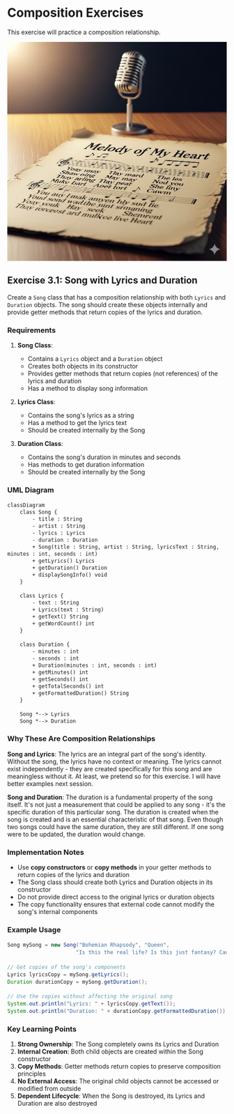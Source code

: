 # Composition Exercises

This exercise will practice a composition relationship.

![song](Resources/Song.png)

## Exercise 3.1: Song with Lyrics and Duration

Create a `Song` class that has a composition relationship with both `Lyrics` and `Duration` objects. The song should create these objects internally and provide getter methods that return copies of the lyrics and duration.

### Requirements

1. **Song Class**: 
   - Contains a `Lyrics` object and a `Duration` object
   - Creates both objects in its constructor
   - Provides getter methods that return copies (not references) of the lyrics and duration
   - Has a method to display song information

2. **Lyrics Class**:
   - Contains the song's lyrics as a string
   - Has a method to get the lyrics text
   - Should be created internally by the Song

3. **Duration Class**:
   - Contains the song's duration in minutes and seconds
   - Has methods to get duration information
   - Should be created internally by the Song

### UML Diagram

```mermaid
classDiagram
    class Song {
        - title : String
        - artist : String
        - lyrics : Lyrics
        - duration : Duration
        + Song(title : String, artist : String, lyricsText : String, minutes : int, seconds : int)
        + getLyrics() Lyrics
        + getDuration() Duration
        + displaySongInfo() void
    }
    
    class Lyrics {
        - text : String
        + Lyrics(text : String)
        + getText() String
        + getWordCount() int
    }
    
    class Duration {
        - minutes : int
        - seconds : int
        + Duration(minutes : int, seconds : int)
        + getMinutes() int
        + getSeconds() int
        + getTotalSeconds() int
        + getFormattedDuration() String
    }
    
    Song *--> Lyrics
    Song *--> Duration
```

### Why These Are Composition Relationships

**Song and Lyrics**: The lyrics are an integral part of the song's identity. Without the song, the lyrics have no context or meaning. The lyrics cannot exist independently - they are created specifically for this song and are meaningless without it. At least, we pretend so for this exercise. I will have better examples next session.

**Song and Duration**: The duration is a fundamental property of the song itself. It's not just a measurement that could be applied to any song - it's the specific duration of this particular song. The duration is created when the song is created and is an essential characteristic of that song. Even though two songs could have the same duration, they are still different. If one song were to be updated, the duration would change.

### Implementation Notes

- Use **copy constructors** or **copy methods** in your getter methods to return copies of the lyrics and duration
- The Song class should create both Lyrics and Duration objects in its constructor
- Do not provide direct access to the original lyrics or duration objects
- The copy functionality ensures that external code cannot modify the song's internal components

### Example Usage

```java
Song mySong = new Song("Bohemian Rhapsody", "Queen", 
                      "Is this the real life? Is this just fantasy? Caught in a landslide, no escape from reality", 5, 55);

// Get copies of the song's components
Lyrics lyricsCopy = mySong.getLyrics();
Duration durationCopy = mySong.getDuration();

// Use the copies without affecting the original song
System.out.println("Lyrics: " + lyricsCopy.getText());
System.out.println("Duration: " + durationCopy.getFormattedDuration());
```

### Key Learning Points

1. **Strong Ownership**: The Song completely owns its Lyrics and Duration
2. **Internal Creation**: Both child objects are created within the Song constructor
3. **Copy Methods**: Getter methods return copies to preserve composition principles
4. **No External Access**: The original child objects cannot be accessed or modified from outside
5. **Dependent Lifecycle**: When the Song is destroyed, its Lyrics and Duration are also destroyed
